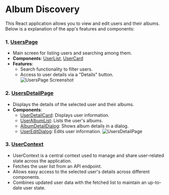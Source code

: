 # Album Discovery

This React application allows you to view and edit users and their albums. Below is a explanation of the app's features and components:


### 1. [UsersPage](https://github.com/fatihgoncagul/album_discovery/blob/main/src/pages/UserPage.jsx)
-  Main screen for listing users and searching among them.
- **Components**: [UserList](https://github.com/fatihgoncagul/album_discovery/blob/main/src/components/UserList.jsx), [UserCard](https://github.com/fatihgoncagul/album_discovery/blob/main/src/components/UserCard.jsx)
- **Features**:
  - Search functionality to filter users.
  - Access to user details via a "Details" button.
![UsersPage Screenshot](https://drive.google.com/uc?id=10p8_USdV4Whk38HbZj9ucj8OFqu7a0c3)


### 2. [UsersDetailPage](https://github.com/fatihgoncagul/album_discovery/blob/main/src/pages/UserPage.jsx)
- Displays the details of the selected user and their albums.
- **Components**:
  - [UserDetailCard](https://github.com/fatihgoncagul/album_discovery/blob/main/src/components/UserDetailCard.jsx): Displays user information.
  - [UserAlbumList](https://github.com/fatihgoncagul/album_discovery/blob/main/src/components/UserAlbumList.jsx): Lists the user's albums.
  - [AlbumDetailDialog](https://github.com/fatihgoncagul/album_discovery/blob/main/src/components/AlbumDetailDialog.jsx): Shows album details in a dialog.
  - [UserEditDialog](https://github.com/fatihgoncagul/album_discovery/blob/main/src/components/UserEditDialog.jsx): Edits user information.
 ![UsersDetailPage](https://drive.google.com/uc?id=1u_ZgQOaGuYcsDI5c_wPGyjO5M5f6ZoQv)
  

### 3. [UserContext](https://github.com/fatihgoncagul/album_discovery/blob/main/src/context/UserContext.js)
- UserContext is a central context used to manage and share user-related state across the application.
- Fetches the user list from an API endpoint.
- Allows easy access to the selected user's details across different components.
- Combines updated user data with the fetched list to maintain an up-to-date user state.

